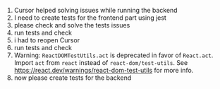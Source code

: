 1) Cursor helped solving issues while running the backend
2) I need to create tests for the frontend part using jest
3) please check and solve the tests issues
4) run tests and check
5) i had to reopen Cursor
6) run tests and check
7)  Warning: `ReactDOMTestUtils.act` is deprecated in favor of `React.act`. Import `act` from `react` instead of `react-dom/test-utils`. See https://react.dev/warnings/react-dom-test-utils for more info.
8) now please create tests for the backend